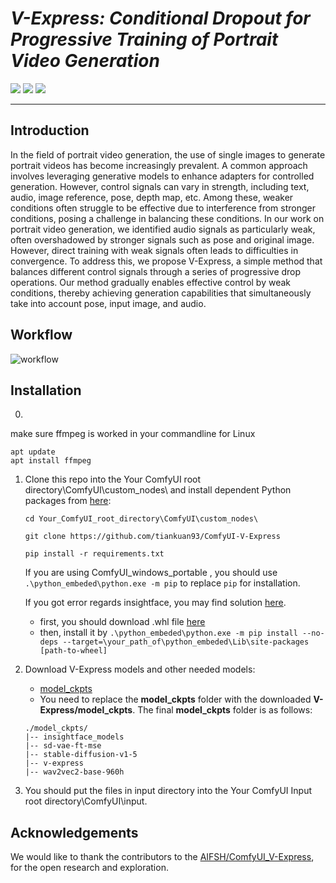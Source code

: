 # **_V-Express: Conditional Dropout for Progressive Training of Portrait Video Generation_**

<a href='https://tenvence.github.io/p/v-express/'><img src='https://img.shields.io/badge/Project-Page-green'></a>
<a href='https://tenvence.github.io/p/v-express/'><img src='https://img.shields.io/badge/Technique-Report-red'></a>
<a href='https://huggingface.co/tk93/V-Express'><img src='https://img.shields.io/badge/%F0%9F%A4%97%20Hugging%20Face-Model-blue'></a>

<!-- [![GitHub](https://img.shields.io/github/stars/tencent-ailab/IP-Adapter?style=social)](https://github.com/tencent-ailab/IP-Adapter/) -->

---

## Introduction

In the field of portrait video generation, the use of single images to generate portrait videos has become increasingly prevalent.
A common approach involves leveraging generative models to enhance adapters for controlled generation.
However, control signals can vary in strength, including text, audio, image reference, pose, depth map, etc.
Among these, weaker conditions often struggle to be effective due to interference from stronger conditions, posing a challenge in balancing these conditions.
In our work on portrait video generation, we identified audio signals as particularly weak, often overshadowed by stronger signals such as pose and original image.
However, direct training with weak signals often leads to difficulties in convergence.
To address this, we propose V-Express, a simple method that balances different control signals through a series of progressive drop operations.
Our method gradually enables effective control by weak conditions, thereby achieving generation capabilities that simultaneously take into account pose, input image, and audio.

## Workflow

![workflow](./assets/workflow.png)

## Installation

0.
make sure ffmpeg is worked in your commandline for Linux

```shell
apt update
apt install ffmpeg
```

1. Clone this repo into the Your ComfyUI root directory\ComfyUI\custom_nodes\ and install dependent Python packages from [here](https://github.com/tencent-ailab/V-Express#installation):

   ```shell
   cd Your_ComfyUI_root_directory\ComfyUI\custom_nodes\

   git clone https://github.com/tiankuan93/ComfyUI-V-Express

   pip install -r requirements.txt
   ```

   If you are using ComfyUI_windows_portable , you should use `.\python_embeded\python.exe -m pip` to replace `pip` for installation.

   If you got error regards insightface, you may find solution [here](https://www.youtube.com/watch?v=vCCVxGtCyho).

   - first, you should download .whl file [here](https://github.com/Gourieff/Assets/tree/main/Insightface)
   - then, install it by `.\python_embeded\python.exe -m pip install --no-deps --target=\your_path_of\python_embeded\Lib\site-packages [path-to-wheel]`

2. Download V-Express models and other needed models:

   - [model_ckpts](https://huggingface.co/tk93/V-Express)
   - You need to replace the **model_ckpts** folder with the downloaded **V-Express/model_ckpts**. The final **model_ckpts** folder is as follows:

   ```text
   ./model_ckpts/
   |-- insightface_models
   |-- sd-vae-ft-mse
   |-- stable-diffusion-v1-5
   |-- v-express
   |-- wav2vec2-base-960h
   ```

3. You should put the files in input directory into the Your ComfyUI Input root directory\ComfyUI\input\.

## Acknowledgements

We would like to thank the contributors to the [AIFSH/ComfyUI_V-Express](https://github.com/AIFSH/ComfyUI_V-Express), for the open research and exploration.
